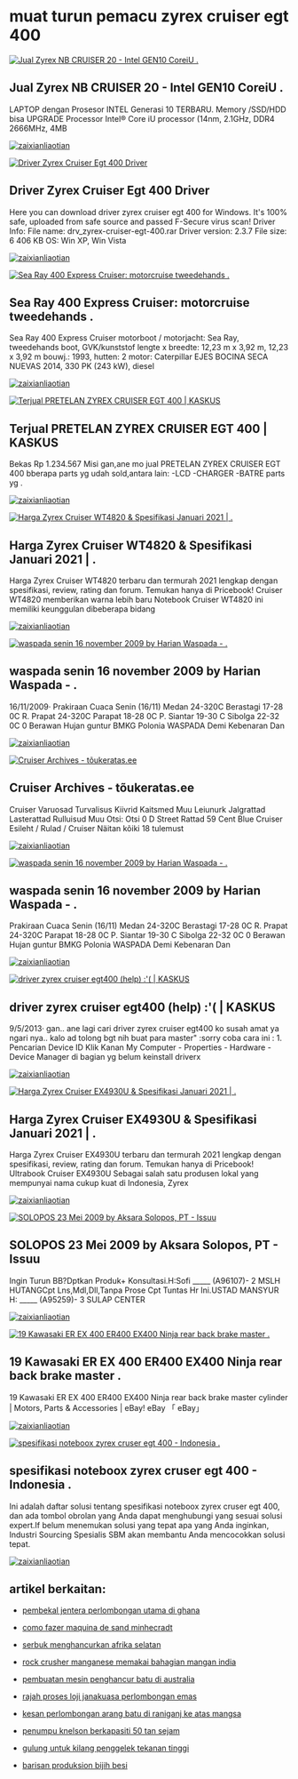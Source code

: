 # muat turun pemacu zyrex cruiser egt 400
<a href="https://mnn.zoosnet.net/LR/Chatpre.aspx?id=MNN94995150&p=https://topgrinding.com/" target="_blank">![Jual Zyrex NB CRUISER 20 - Intel GEN10 CoreiU .](https://github.com/technlg/images/blob/main/18.jpg)</a>
## Jual Zyrex NB CRUISER 20 - Intel GEN10 CoreiU .
 LAPTOP dengan Prosesor INTEL Generasi 10 TERBARU. Memory /SSD/HDD bisa UPGRADE   Processor Intel® Core iU processor (14nm, 2.1GHz, DDR4 2666MHz, 4MB
<a href="https://mnn.zoosnet.net/LR/Chatpre.aspx?id=MNN94995150&p=https://topgrinding.com/" target="_blank"><img src="https://github.com/technlg/images/raw/main/chat11.jpg" alt="zaixianliaotian"/></a><a href="//whatsapp.shibangsoft.com/WhatsApp.php" ><img src="https://github.com/technlg/images/raw/main/chat11.png" alt=""></a>
<a href="https://mnn.zoosnet.net/LR/Chatpre.aspx?id=MNN94995150&p=https://topgrinding.com/" target="_blank">![Driver Zyrex Cruiser Egt 400 Driver](https://github.com/technlg/images/blob/main/58.jpg)</a>
## Driver Zyrex Cruiser Egt 400 Driver
Here you can download driver zyrex cruiser egt 400 for Windows. It's 100% safe, uploaded from safe source and passed F-Secure virus scan! Driver Info: File name: drv_zyrex-cruiser-egt-400.rar Driver version: 2.3.7 File size: 6 406 KB OS: Win XP, Win Vista
<a href="https://mnn.zoosnet.net/LR/Chatpre.aspx?id=MNN94995150&p=https://topgrinding.com/" target="_blank"><img src="https://github.com/technlg/images/raw/main/chat11.jpg" alt="zaixianliaotian"/></a><a href="//whatsapp.shibangsoft.com/WhatsApp.php" ><img src="https://github.com/technlg/images/raw/main/chat11.png" alt=""></a>
<a href="https://mnn.zoosnet.net/LR/Chatpre.aspx?id=MNN94995150&p=https://topgrinding.com/" target="_blank">![Sea Ray 400 Express Cruiser: motorcruise tweedehands .](https://github.com/technlg/images/blob/main/55.jpg)</a>
## Sea Ray 400 Express Cruiser: motorcruise tweedehands .
Sea Ray 400 Express Cruiser motorboot / motorjacht: Sea Ray, tweedehands boot, GVK/kunststof lengte x breedte: 12,23 m x 3,92 m, 12,23 x 3,92 m bouwj.: 1993, hutten: 2 motor: Caterpillar EJES BOCINA SECA NUEVAS 2014, 330 PK (243 kW), diesel
<a href="https://mnn.zoosnet.net/LR/Chatpre.aspx?id=MNN94995150&p=https://topgrinding.com/" target="_blank"><img src="https://github.com/technlg/images/raw/main/chat11.jpg" alt="zaixianliaotian"/></a><a href="//whatsapp.shibangsoft.com/WhatsApp.php" ><img src="https://github.com/technlg/images/raw/main/chat11.png" alt=""></a>
<a href="https://mnn.zoosnet.net/LR/Chatpre.aspx?id=MNN94995150&p=https://topgrinding.com/" target="_blank">![Terjual PRETELAN ZYREX CRUISER EGT 400 | KASKUS](https://github.com/technlg/images/blob/main/10.jpg)</a>
## Terjual PRETELAN ZYREX CRUISER EGT 400 | KASKUS
Bekas Rp 1.234.567 Misi gan,ane mo jual PRETELAN ZYREX CRUISER EGT 400 bberapa parts yg udah sold,antara lain: -LCD -CHARGER -BATRE parts yg .
<a href="https://mnn.zoosnet.net/LR/Chatpre.aspx?id=MNN94995150&p=https://topgrinding.com/" target="_blank"><img src="https://github.com/technlg/images/raw/main/chat11.jpg" alt="zaixianliaotian"/></a><a href="//whatsapp.shibangsoft.com/WhatsApp.php" ><img src="https://github.com/technlg/images/raw/main/chat11.png" alt=""></a>
<a href="https://mnn.zoosnet.net/LR/Chatpre.aspx?id=MNN94995150&p=https://topgrinding.com/" target="_blank">![Harga Zyrex Cruiser WT4820 & Spesifikasi Januari 2021 | .](https://github.com/technlg/images/blob/main/48.jpg)</a>
## Harga Zyrex Cruiser WT4820 & Spesifikasi Januari 2021 | .
Harga Zyrex Cruiser WT4820 terbaru dan termurah 2021 lengkap dengan spesifikasi, review, rating dan forum. Temukan hanya di Pricebook! Cruiser WT4820 memberikan warna lebih baru Notebook Cruiser WT4820 ini memiliki keunggulan dibeberapa bidang 
<a href="https://mnn.zoosnet.net/LR/Chatpre.aspx?id=MNN94995150&p=https://topgrinding.com/" target="_blank"><img src="https://github.com/technlg/images/raw/main/chat11.jpg" alt="zaixianliaotian"/></a><a href="//whatsapp.shibangsoft.com/WhatsApp.php" ><img src="https://github.com/technlg/images/raw/main/chat11.png" alt=""></a>
<a href="https://mnn.zoosnet.net/LR/Chatpre.aspx?id=MNN94995150&p=https://topgrinding.com/" target="_blank">![waspada senin 16 november 2009 by Harian Waspada - .](https://github.com/technlg/images/blob/main/55.jpg)</a>
## waspada senin 16 november 2009 by Harian Waspada - .
16/11/2009· Prakiraan Cuaca Senin (16/11) Medan 24-320C Berastagi 17-28 0C R. Prapat 24-320C Parapat 18-28 0C P. Siantar 19-30 C Sibolga 22-32 0C 0 Berawan Hujan guntur BMKG Polonia WASPADA Demi Kebenaran Dan 
<a href="https://mnn.zoosnet.net/LR/Chatpre.aspx?id=MNN94995150&p=https://topgrinding.com/" target="_blank"><img src="https://github.com/technlg/images/raw/main/chat11.jpg" alt="zaixianliaotian"/></a><a href="//whatsapp.shibangsoft.com/WhatsApp.php" ><img src="https://github.com/technlg/images/raw/main/chat11.png" alt=""></a>
<a href="https://mnn.zoosnet.net/LR/Chatpre.aspx?id=MNN94995150&p=https://topgrinding.com/" target="_blank">![Cruiser Archives - tõukeratas.ee](https://github.com/technlg/images/blob/main/42.jpg)</a>
## Cruiser Archives - tõukeratas.ee
Cruiser Varuosad Turvalisus Kiivrid Kaitsmed Muu Leiunurk Jalgrattad Lasterattad Rulluisud Muu Otsi: Otsi 0 D Street Rattad 59 Cent Blue Cruiser Esileht / Rulad / Cruiser Näitan kõiki 18 tulemust 
<a href="https://mnn.zoosnet.net/LR/Chatpre.aspx?id=MNN94995150&p=https://topgrinding.com/" target="_blank"><img src="https://github.com/technlg/images/raw/main/chat11.jpg" alt="zaixianliaotian"/></a><a href="//whatsapp.shibangsoft.com/WhatsApp.php" ><img src="https://github.com/technlg/images/raw/main/chat11.png" alt=""></a>
<a href="https://mnn.zoosnet.net/LR/Chatpre.aspx?id=MNN94995150&p=https://topgrinding.com/" target="_blank">![waspada senin 16 november 2009 by Harian Waspada - .](https://github.com/technlg/images/blob/main/51.jpg)</a>
## waspada senin 16 november 2009 by Harian Waspada - .
Prakiraan Cuaca Senin (16/11) Medan 24-320C Berastagi 17-28 0C R. Prapat 24-320C Parapat 18-28 0C P. Siantar 19-30 C Sibolga 22-32 0C 0 Berawan Hujan guntur BMKG Polonia WASPADA Demi Kebenaran Dan 
<a href="https://mnn.zoosnet.net/LR/Chatpre.aspx?id=MNN94995150&p=https://topgrinding.com/" target="_blank"><img src="https://github.com/technlg/images/raw/main/chat11.jpg" alt="zaixianliaotian"/></a><a href="//whatsapp.shibangsoft.com/WhatsApp.php" ><img src="https://github.com/technlg/images/raw/main/chat11.png" alt=""></a>
<a href="https://mnn.zoosnet.net/LR/Chatpre.aspx?id=MNN94995150&p=https://topgrinding.com/" target="_blank">![driver zyrex cruiser egt400 (help) :'( | KASKUS](https://github.com/technlg/images/blob/main/54.jpg)</a>
## driver zyrex cruiser egt400 (help) :'( | KASKUS
9/5/2013· gan.. ane lagi cari driver zyrex cruiser egt400 ko susah amat ya ngari nya.. kalo ad tolong bgt nih buat para master" :sorry coba cara ini : 1. Pencarian Device ID Klik Kanan My Computer - Properties - Hardware - Device Manager di bagian yg belum keinstall driverx
<a href="https://mnn.zoosnet.net/LR/Chatpre.aspx?id=MNN94995150&p=https://topgrinding.com/" target="_blank"><img src="https://github.com/technlg/images/raw/main/chat11.jpg" alt="zaixianliaotian"/></a><a href="//whatsapp.shibangsoft.com/WhatsApp.php" ><img src="https://github.com/technlg/images/raw/main/chat11.png" alt=""></a>
<a href="https://mnn.zoosnet.net/LR/Chatpre.aspx?id=MNN94995150&p=https://topgrinding.com/" target="_blank">![Harga Zyrex Cruiser EX4930U & Spesifikasi Januari 2021 | .](https://github.com/technlg/images/blob/main/39.jpg)</a>
## Harga Zyrex Cruiser EX4930U & Spesifikasi Januari 2021 | .
Harga Zyrex Cruiser EX4930U terbaru dan termurah 2021 lengkap dengan spesifikasi, review, rating dan forum. Temukan hanya di Pricebook! Ultrabook Cruiser EX4930U Sebagai salah satu produsen lokal yang mempunyai nama cukup kuat di Indonesia, Zyrex 
<a href="https://mnn.zoosnet.net/LR/Chatpre.aspx?id=MNN94995150&p=https://topgrinding.com/" target="_blank"><img src="https://github.com/technlg/images/raw/main/chat11.jpg" alt="zaixianliaotian"/></a><a href="//whatsapp.shibangsoft.com/WhatsApp.php" ><img src="https://github.com/technlg/images/raw/main/chat11.png" alt=""></a>
<a href="https://mnn.zoosnet.net/LR/Chatpre.aspx?id=MNN94995150&p=https://topgrinding.com/" target="_blank">![SOLOPOS 23 Mei 2009 by Aksara Solopos, PT - Issuu](https://github.com/technlg/images/blob/main/44.jpg)</a>
## SOLOPOS 23 Mei 2009 by Aksara Solopos, PT - Issuu
Ingin Turun BB?Dptkan Produk+ Konsultasi.H:Sofi _____ (A96107)- 2 MSLH HUTANGCpt Lns,Mdl,Dll,Tanpa Prose Cpt Tuntas Hr Ini.USTAD MANSYUR H: _____ (A95259)- 3 SULAP CENTER 
<a href="https://mnn.zoosnet.net/LR/Chatpre.aspx?id=MNN94995150&p=https://topgrinding.com/" target="_blank"><img src="https://github.com/technlg/images/raw/main/chat11.jpg" alt="zaixianliaotian"/></a><a href="//whatsapp.shibangsoft.com/WhatsApp.php" ><img src="https://github.com/technlg/images/raw/main/chat11.png" alt=""></a>
<a href="https://mnn.zoosnet.net/LR/Chatpre.aspx?id=MNN94995150&p=https://topgrinding.com/" target="_blank">![19 Kawasaki ER EX 400 ER400 EX400 Ninja rear back brake master .](https://github.com/technlg/images/blob/main/18.jpg)</a>
## 19 Kawasaki ER EX 400 ER400 EX400 Ninja rear back brake master .
19 Kawasaki ER EX 400 ER400 EX400 Ninja rear back brake master cylinder | Motors, Parts & Accessories | eBay!     eBay 「 eBay」  
<a href="https://mnn.zoosnet.net/LR/Chatpre.aspx?id=MNN94995150&p=https://topgrinding.com/" target="_blank"><img src="https://github.com/technlg/images/raw/main/chat11.jpg" alt="zaixianliaotian"/></a><a href="//whatsapp.shibangsoft.com/WhatsApp.php" ><img src="https://github.com/technlg/images/raw/main/chat11.png" alt=""></a>
<a href="https://mnn.zoosnet.net/LR/Chatpre.aspx?id=MNN94995150&p=https://topgrinding.com/" target="_blank">![spesifikasi noteboox zyrex cruser egt 400 - Indonesia .](https://github.com/technlg/images/blob/main/1.jpg)</a>
## spesifikasi noteboox zyrex cruser egt 400 - Indonesia .
Ini adalah daftar solusi tentang spesifikasi noteboox zyrex cruser egt 400, dan ada tombol obrolan yang Anda dapat menghubungi yang sesuai solusi expert.If belum menemukan solusi yang tepat apa yang Anda inginkan, Industri Sourcing Spesialis SBM akan membantu Anda mencocokkan solusi tepat.
<a href="https://mnn.zoosnet.net/LR/Chatpre.aspx?id=MNN94995150&p=https://topgrinding.com/" target="_blank"><img src="https://github.com/technlg/images/raw/main/chat11.jpg" alt="zaixianliaotian"/></a><a href="//whatsapp.shibangsoft.com/WhatsApp.php" ><img src="https://github.com/technlg/images/raw/main/chat11.png" alt=""></a>
## artikel berkaitan:
* [pembekal jentera perlombongan utama di ghana](pembekal%20jentera%20perlombongan%20utama%20di%20ghana.md)
* [como fazer maquina de sand minhecradt](como%20fazer%20maquina%20de%20sand%20minhecradt.md)
* [serbuk menghancurkan afrika selatan](serbuk%20menghancurkan%20afrika%20selatan.md)
* [rock crusher manganese memakai bahagian mangan india](rock%20crusher%20manganese%20memakai%20bahagian%20mangan%20india.md)
* [pembuatan mesin penghancur batu di australia](pembuatan%20mesin%20penghancur%20batu%20di%20australia.md)
* [rajah proses loji janakuasa perlombongan emas](rajah%20proses%20loji%20janakuasa%20perlombongan%20emas.md)
* [kesan perlombongan arang batu di raniganj ke atas mangsa](kesan%20perlombongan%20arang%20batu%20di%20raniganj%20ke%20atas%20mangsa.md)
* [penumpu knelson berkapasiti 50 tan sejam](penumpu%20knelson%20berkapasiti%2050%20tan%20sejam.md)
* [gulung untuk kilang penggelek tekanan tinggi](gulung%20untuk%20kilang%20penggelek%20tekanan%20tinggi.md)
* [barisan produksion bijih besi](barisan%20produksion%20bijih%20besi.md)

